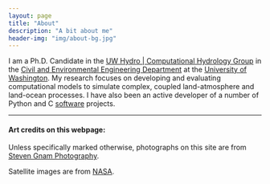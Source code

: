 ```yaml
---
layout: page
title: "About"
description: "A bit about me"
header-img: "img/about-bg.jpg"
---
```


I am a Ph.D. Candidate in the [UW Hydro \| Computational Hydrology Group](http://uw-hydro.github.io/) in the [Civil and Environmental Engineering Department](http://www.ce.washington.edu/) at the [University of Washington](http://uw.edu/).  My research focuses on developing and evaluating computational models to simulate complex, coupled land-atmosphere and land-ocean processes.  I have also been an active developer of a number of Python and C [software](/software) projects.

-----

#### Art credits on this webpage:

Unless specifically marked otherwise, photographs on this site are from [Steven Gnam Photography](http://www.gnam.photo/).

Satellite images are from [NASA](https://www.nasa.gov/multimedia/imagegallery/iotd.html).
